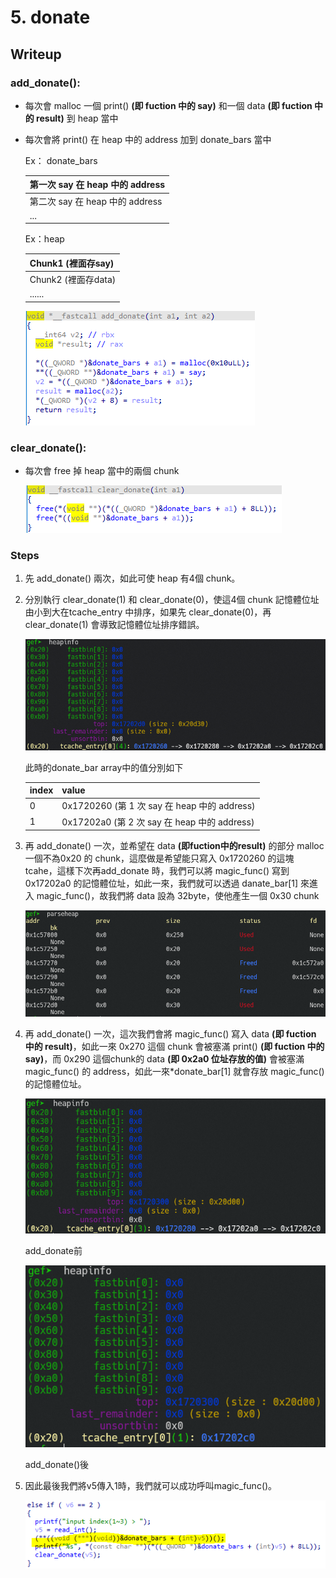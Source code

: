 # 5. donate

## Writeup

### add_donate():

- 每次會 malloc 一個 print() **(即 fuction 中的 say)** 和一個 data **(即 fuction 中的 result)** 到 heap 當中
- 每次會將 print() 在 heap 中的 address 加到 donate_bars 當中
    
    
    Ex： donate_bars
    
    | 第一次 say 在 heap 中的 address |
    | ------------------------------- |
    | 第二次 say 在 heap 中的 address |
    | ...                             |
    
    Ex：heap
    
    | Chunk1 (裡面存say)  |
    | ------------------- |
    | Chunk2 (裡面存data) |
    | ......              |
    
    ![Untitled](../img/Untitled%2015.png)
    

### clear_donate():

- 每次會 free 掉 heap 當中的兩個 chunk
    
    ![Untitled](../img/Untitled%2016.png)
    

### Steps

1. 先 add_donate() 兩次，如此可使 heap 有4個 chunk。
2. 分別執行 clear_donate(1) 和 clear_donate(0)，使這4個 chunk 記憶體位址由小到大在tcache_entry 中排序，如果先 clear_donate(0)，再 clear_donate(1) 會導致記憶體位址排序錯誤。
    
    ![Untitled](../img/Untitled%2017.png)
    
    此時的donate_bar array中的值分別如下
    
    | index | value                                        |
    | ----- | -------------------------------------------- |
    | 0     | 0x1720260 (第 1 次 say 在 heap 中的 address) |
    | 1     | 0x17202a0 (第 2 次 say 在 heap 中的 address) |
3. 再 add_donate() 一次，並希望在 data **(即fuction中的result)** 的部分 malloc 一個不為0x20 的 chunk，這麼做是希望能只寫入 0x1720260 的這塊 tcahe，這樣下次再add_donate 時，我們可以將 magic_func() 寫到 0x17202a0 的記憶體位址，如此一來，我們就可以透過 danate_bar[1] 來進入 magic_func()，故我們將 data 設為 32byte，使他產生一個 0x30 chunk
    
    ![Untitled](../img/Untitled%2018.png)
    
4. 再 add_donate() 一次，這次我們會將 magic_func() 寫入 data **(即 fuction 中的 result)**，如此一來 0x270 這個 chunk 會被塞滿 print() **(即 fuction 中的 say)**，而 0x290 這個chunk的 data **(即 0x2a0 位址存放的值)** 會被塞滿 magic_func() 的 address，如此一來*donate_bar[1] 就會存放 magic_func() 的記憶體位址。
    
    ![add_donate前](../img/Untitled%2019.png)
    
    add_donate前
    
    ![add_donate()後](../img/Untitled%2020.png)
    
    add_donate()後
    
5. 因此最後我們將v5傳入1時，我們就可以成功呼叫magic_func()。
    
    ![Untitled](../img/Untitled%2021.png)
    
